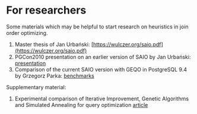 For researchers
================

Some materials which may be helpful to start research on heuristics in 
join order optimizing.

  1. Master thesis of Jan Urbański: [https://wulczer.org/saio.pdf](https://wulczer.org/saio.pdf)
  2. PGCon2010 presentation on an earlier version of SAIO by Jan Urbański:
 [presentation](https://www.pgcon.org/2010/schedule/attachments/150_saio.pdf)
  3. Comparison of the current SAIO version with GEQO in PostgreSQL 9.4 by Grzegorz Parka:
 [benchmarks](http://parkag.github.io/saio-blog/assets/files/GEQO_SAIO_report.pdf)


Supplementary material:
  1. Experimental comparison of Iterative Improvement, Genetic Algorithms and Simulated Annealing for query optimization
     [article](https://www.aaai.org/Papers/FLAIRS/1998/FLAIRS98-018.pdf)
